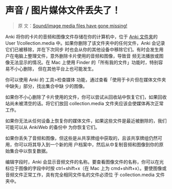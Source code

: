# 声音 / 图片媒体文件丢失了！

> 原
> 文：[Sound/image media files have gone missing!](https://faqs.ankiweb.net/sounds-or-images-have-gone-missing.html)

Anki 将你的卡片的音频和图像文件存储在你的计算机中，位于
[Anki 文件夹](https://open-spaced-repetition.github.io/anki-manual-zh-CN/files.html#file-locations)的
User 1/collection.media 中。如果你删除了该文件夹中的任何文件，Anki 会记录它们已被移除，并在下次同步
时也会从你的其他设备中移除它们。有时会发生用户在电脑上整理文件，意外删除卡片使用的音频和图像，导致音
频无法播放或图像无法显示的情况。在 Mac 上使用 Finder 的「所有我的文件」功能时，特别容易不小心删除，
但在其他平台上也可能发生。

你可以使用 Anki 的 工具>检查媒体 功能，通过查看「使用于卡片但在媒体文件夹中缺失」部分，找出集合中缺
少的图像。

如果你不小心删除了卡片使用的文件，你可以尝试从回收站中恢复它们，如果回收站尚未被清空的话。将它们放回
collection.media 文件夹应该会使媒体再次正常工作。

如果你无法从任何设备上恢复你的媒体文件，如果这些文件是最近被删除的，我们可能可以从 AnkiWeb 的备份中
为你恢复它们。

如果你丢失了音频和图像，但这些是从共享牌组中获取的，且该共享牌组仍然可用，你可以将其导入到一个新的用
户档案中，然后从中复制音频和图像到你的原始集合中以恢复数据。

编辑字段时，Anki 会显示音频文件的名称。要查看图像文件的名称，你可以在光标位于图像的字段中时按
ctrl+shift+x（在 Mac 上为 cmd+shift+x）。要使图像或音频文件正常工作，具有完全相同文件名的文件必须位
于 collection.media 文件夹中。
